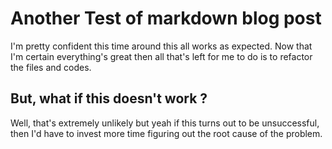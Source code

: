 <!-- title: Does this work ?? -->

# Another Test of markdown blog post

<!-- image: happy smile -->

I'm pretty confident this time around this all works as expected.
Now that I'm certain everything's great then all that's left for me to do is to refactor the files and codes.

## But, what if this doesn't work ?

<!-- image: trouble -->

Well, that's extremely unlikely but yeah if this turns out to be unsuccessful, then I'd have to invest more time figuring out the root cause of the problem.